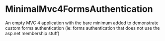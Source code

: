 MinimalMvc4FormsAuthentication
==============================

An empty MVC 4 application with the bare minimum added to demonstrate custom forms authentication (ie: forms authentication that does not use the asp.net membership stuff)